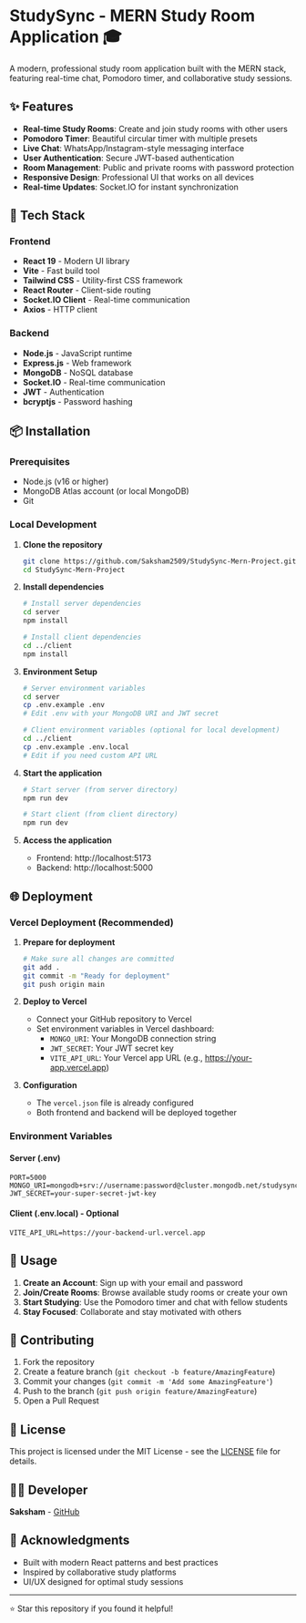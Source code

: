 # StudySync - MERN Study Room Application 🎓

A modern, professional study room application built with the MERN stack, featuring real-time chat, Pomodoro timer, and collaborative study sessions.

## ✨ Features

- **Real-time Study Rooms**: Create and join study rooms with other users
- **Pomodoro Timer**: Beautiful circular timer with multiple presets
- **Live Chat**: WhatsApp/Instagram-style messaging interface
- **User Authentication**: Secure JWT-based authentication
- **Room Management**: Public and private rooms with password protection
- **Responsive Design**: Professional UI that works on all devices
- **Real-time Updates**: Socket.IO for instant synchronization

## 🚀 Tech Stack

### Frontend
- **React 19** - Modern UI library
- **Vite** - Fast build tool
- **Tailwind CSS** - Utility-first CSS framework
- **React Router** - Client-side routing
- **Socket.IO Client** - Real-time communication
- **Axios** - HTTP client

### Backend
- **Node.js** - JavaScript runtime
- **Express.js** - Web framework
- **MongoDB** - NoSQL database
- **Socket.IO** - Real-time communication
- **JWT** - Authentication
- **bcryptjs** - Password hashing

## 📦 Installation

### Prerequisites
- Node.js (v16 or higher)
- MongoDB Atlas account (or local MongoDB)
- Git

### Local Development

1. **Clone the repository**
   ```bash
   git clone https://github.com/Saksham2509/StudySync-Mern-Project.git
   cd StudySync-Mern-Project
   ```

2. **Install dependencies**
   ```bash
   # Install server dependencies
   cd server
   npm install
   
   # Install client dependencies
   cd ../client
   npm install
   ```

3. **Environment Setup**
   ```bash
   # Server environment variables
   cd server
   cp .env.example .env
   # Edit .env with your MongoDB URI and JWT secret
   
   # Client environment variables (optional for local development)
   cd ../client
   cp .env.example .env.local
   # Edit if you need custom API URL
   ```

4. **Start the application**
   ```bash
   # Start server (from server directory)
   npm run dev
   
   # Start client (from client directory)
   npm run dev
   ```

5. **Access the application**
   - Frontend: http://localhost:5173
   - Backend: http://localhost:5000

## 🌐 Deployment

### Vercel Deployment (Recommended)

1. **Prepare for deployment**
   ```bash
   # Make sure all changes are committed
   git add .
   git commit -m "Ready for deployment"
   git push origin main
   ```

2. **Deploy to Vercel**
   - Connect your GitHub repository to Vercel
   - Set environment variables in Vercel dashboard:
     - `MONGO_URI`: Your MongoDB connection string
     - `JWT_SECRET`: Your JWT secret key
     - `VITE_API_URL`: Your Vercel app URL (e.g., https://your-app.vercel.app)

3. **Configuration**
   - The `vercel.json` file is already configured
   - Both frontend and backend will be deployed together

### Environment Variables

#### Server (.env)
```
PORT=5000
MONGO_URI=mongodb+srv://username:password@cluster.mongodb.net/studysync
JWT_SECRET=your-super-secret-jwt-key
```

#### Client (.env.local) - Optional
```
VITE_API_URL=https://your-backend-url.vercel.app
```

## 🎯 Usage

1. **Create an Account**: Sign up with your email and password
2. **Join/Create Rooms**: Browse available study rooms or create your own
3. **Start Studying**: Use the Pomodoro timer and chat with fellow students
4. **Stay Focused**: Collaborate and stay motivated with others

## 🤝 Contributing

1. Fork the repository
2. Create a feature branch (`git checkout -b feature/AmazingFeature`)
3. Commit your changes (`git commit -m 'Add some AmazingFeature'`)
4. Push to the branch (`git push origin feature/AmazingFeature`)
5. Open a Pull Request

## 📄 License

This project is licensed under the MIT License - see the [LICENSE](LICENSE) file for details.

## 👨‍💻 Developer

**Saksham** - [GitHub](https://github.com/Saksham2509)

## 🙏 Acknowledgments

- Built with modern React patterns and best practices
- Inspired by collaborative study platforms
- UI/UX designed for optimal study sessions

---

⭐ Star this repository if you found it helpful!